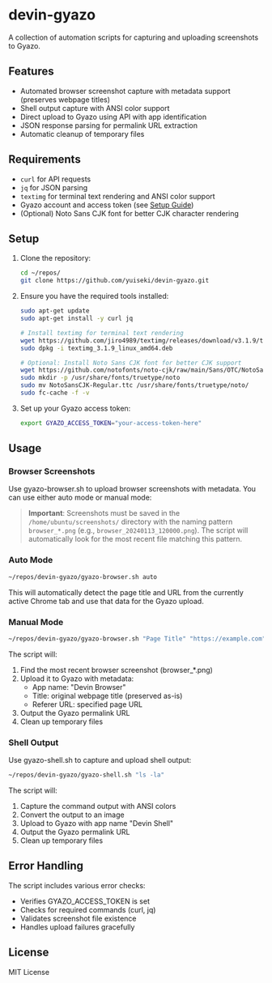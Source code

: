 # devin-gyazo

A collection of automation scripts for capturing and uploading screenshots to Gyazo.

## Features

- Automated browser screenshot capture with metadata support (preserves webpage titles)
- Shell output capture with ANSI color support
- Direct upload to Gyazo using API with app identification
- JSON response parsing for permalink URL extraction
- Automatic cleanup of temporary files

## Requirements

- `curl` for API requests
- `jq` for JSON parsing
- `textimg` for terminal text rendering and ANSI color support
- Gyazo account and access token (see [Setup Guide](SETUP.md))
- (Optional) Noto Sans CJK font for better CJK character rendering

## Setup

1. Clone the repository:
   ```bash
   cd ~/repos/
   git clone https://github.com/yuiseki/devin-gyazo.git
   ```

2. Ensure you have the required tools installed:
   ```bash
   sudo apt-get update
   sudo apt-get install -y curl jq
   
   # Install textimg for terminal text rendering
   wget https://github.com/jiro4989/textimg/releases/download/v3.1.9/textimg_3.1.9_linux_amd64.deb
   sudo dpkg -i textimg_3.1.9_linux_amd64.deb
   
   # Optional: Install Noto Sans CJK font for better CJK support
   wget https://github.com/notofonts/noto-cjk/raw/main/Sans/OTC/NotoSansCJK-Regular.ttc
   sudo mkdir -p /usr/share/fonts/truetype/noto
   sudo mv NotoSansCJK-Regular.ttc /usr/share/fonts/truetype/noto/
   sudo fc-cache -f -v
   ```

2. Set up your Gyazo access token:
   ```bash
   export GYAZO_ACCESS_TOKEN="your-access-token-here"
   ```

## Usage

### Browser Screenshots

Use gyazo-browser.sh to upload browser screenshots with metadata. You can use either auto mode or manual mode:

> **Important**: Screenshots must be saved in the `/home/ubuntu/screenshots/` directory with the naming pattern `browser_*.png` (e.g., `browser_20240113_120000.png`). The script will automatically look for the most recent file matching this pattern.

### Auto Mode
```bash
~/repos/devin-gyazo/gyazo-browser.sh auto
```
This will automatically detect the page title and URL from the currently active Chrome tab and use that data for the Gyazo upload.

### Manual Mode
```bash
~/repos/devin-gyazo/gyazo-browser.sh "Page Title" "https://example.com"
```

The script will:
1. Find the most recent browser screenshot (browser_*.png)
2. Upload it to Gyazo with metadata:
   - App name: "Devin Browser"
   - Title: original webpage title (preserved as-is)
   - Referer URL: specified page URL
3. Output the Gyazo permalink URL
4. Clean up temporary files

### Shell Output

Use gyazo-shell.sh to capture and upload shell output:

```bash
~/repos/devin-gyazo/gyazo-shell.sh "ls -la"
```

The script will:
1. Capture the command output with ANSI colors
2. Convert the output to an image
3. Upload to Gyazo with app name "Devin Shell"
4. Output the Gyazo permalink URL
5. Clean up temporary files

## Error Handling

The script includes various error checks:
- Verifies GYAZO_ACCESS_TOKEN is set
- Checks for required commands (curl, jq)
- Validates screenshot file existence
- Handles upload failures gracefully

## License

MIT License
